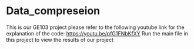 # Data_compreseion
This is our GE103 project
please refer to the following youtube link for the explanation of the code: https://youtu.be/pfG1FNbKfXY
Run the main file in this project to view the results of our project
